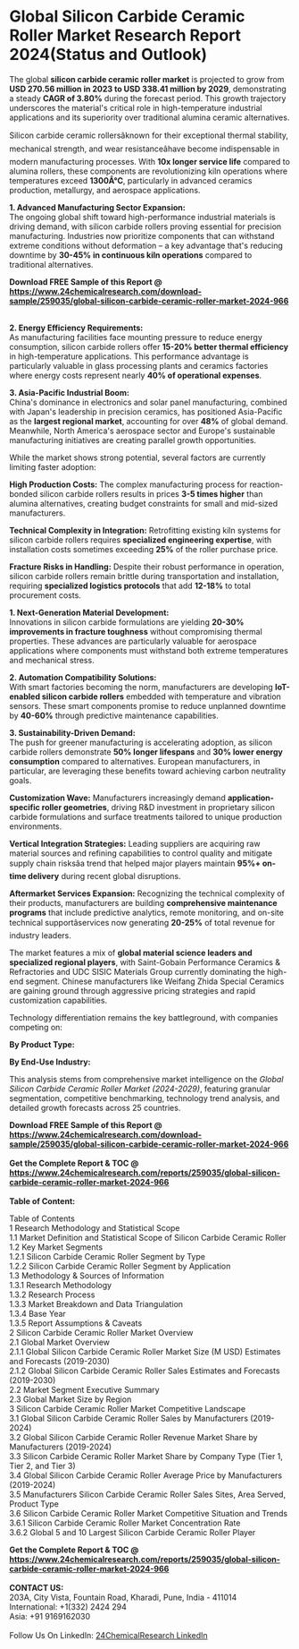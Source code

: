 <h1>Global Silicon Carbide Ceramic Roller Market Research Report 2024(Status and Outlook)</h1><p>The global <strong>silicon carbide ceramic roller market</strong> is projected to grow from <strong>USD 270.56 million in 2023 to USD 338.41 million by 2029</strong>, demonstrating a steady <strong>CAGR of 3.80%</strong> during the forecast period. This growth trajectory underscores the material's critical role in high-temperature industrial applications and its superiority over traditional alumina ceramic alternatives.</p><p>Silicon carbide ceramic rollersâknown for their exceptional thermal stability, mechanical strength, and wear resistanceâhave become indispensable in modern manufacturing processes. With <strong>10x longer service life</strong> compared to alumina rollers, these components are revolutionizing kiln operations where temperatures exceed <strong>1300Â°C</strong>, particularly in advanced ceramics production, metallurgy, and aerospace applications.</p><p><strong>1. Advanced Manufacturing Sector Expansion:</strong><br>
The ongoing global shift toward high-performance industrial materials is driving demand, with silicon carbide rollers proving essential for precision manufacturing. Industries now prioritize components that can withstand extreme conditions without deformation – a key advantage that's reducing downtime by <strong>30-45% in continuous kiln operations</strong> compared to traditional alternatives.</p><div><b>Download FREE Sample of this Report @ 
            <a href="https://www.24chemicalresearch.com/download-sample/259035/global-silicon-carbide-ceramic-roller-market-2024-966">
            https://www.24chemicalresearch.com/download-sample/259035/global-silicon-carbide-ceramic-roller-market-2024-966</a></b></div><br><p><strong>2. Energy Efficiency Requirements:</strong><br>
As manufacturing facilities face mounting pressure to reduce energy consumption, silicon carbide rollers offer <strong>15-20% better thermal efficiency</strong> in high-temperature applications. This performance advantage is particularly valuable in glass processing plants and ceramics factories where energy costs represent nearly <strong>40% of operational expenses</strong>.</p><p><strong>3. Asia-Pacific Industrial Boom:</strong><br>China's dominance in electronics and solar panel manufacturing, combined with Japan's leadership in precision ceramics, has positioned Asia-Pacific as the <strong>largest regional market</strong>, accounting for over <strong>48%</strong> of global demand. Meanwhile, North America's aerospace sector and Europe's sustainable manufacturing initiatives are creating parallel growth opportunities.</p><p>While the market shows strong potential, several factors are currently limiting faster adoption:</p><p><strong>High Production Costs:</strong> The complex manufacturing process for reaction-bonded silicon carbide rollers results in prices <strong>3-5 times higher</strong> than alumina alternatives, creating budget constraints for small and mid-sized manufacturers.</p><p><strong>Technical Complexity in Integration:</strong> Retrofitting existing kiln systems for silicon carbide rollers requires <strong>specialized engineering expertise</strong>, with installation costs sometimes exceeding <strong>25%</strong> of the roller purchase price.</p><p><strong>Fracture Risks in Handling:</strong> Despite their robust performance in operation, silicon carbide rollers remain brittle during transportation and installation, requiring <strong>specialized logistics protocols</strong> that add <strong>12-18%</strong> to total procurement costs.</p><p><strong>1. Next-Generation Material Development:</strong><br>
Innovations in silicon carbide formulations are yielding <strong>20-30% improvements in fracture toughness</strong> without compromising thermal properties. These advances are particularly valuable for aerospace applications where components must withstand both extreme temperatures and mechanical stress.</p><p><strong>2. Automation Compatibility Solutions:</strong><br>
With smart factories becoming the norm, manufacturers are developing <strong>IoT-enabled silicon carbide rollers</strong> embedded with temperature and vibration sensors. These smart components promise to reduce unplanned downtime by <strong>40-60%</strong> through predictive maintenance capabilities.</p><p><strong>3. Sustainability-Driven Demand:</strong><br>
The push for greener manufacturing is accelerating adoption, as silicon carbide rollers demonstrate <strong>50% longer lifespans</strong> and <strong>30% lower energy consumption</strong> compared to alternatives. European manufacturers, in particular, are leveraging these benefits toward achieving carbon neutrality goals.</p><p><strong>Customization Wave:</strong> Manufacturers increasingly demand <strong>application-specific roller geometries</strong>, driving R&amp;D investment in proprietary silicon carbide formulations and surface treatments tailored to unique production environments.</p><p><strong>Vertical Integration Strategies:</strong> Leading suppliers are acquiring raw material sources and refining capabilities to control quality and mitigate supply chain risksâa trend that helped major players maintain <strong>95%+ on-time delivery</strong> during recent global disruptions.</p><p><strong>Aftermarket Services Expansion:</strong> Recognizing the technical complexity of their products, manufacturers are building <strong>comprehensive maintenance programs</strong> that include predictive analytics, remote monitoring, and on-site technical supportâservices now generating <strong>20-25%</strong> of total revenue for industry leaders.</p><p>The market features a mix of <strong>global material science leaders and specialized regional players</strong>, with Saint-Gobain Performance Ceramics &amp; Refractories and UDC SISIC Materials Group currently dominating the high-end segment. Chinese manufacturers like Weifang Zhida Special Ceramics are gaining ground through aggressive pricing strategies and rapid customization capabilities.</p><p>Technology differentiation remains the key battleground, with companies competing on:</p><p><strong>By Product Type:</strong></p><p><strong>By End-Use Industry:</strong></p><p>This analysis stems from comprehensive market intelligence on the <em>Global Silicon Carbide Ceramic Roller Market (2024-2029)</em>, featuring granular segmentation, competitive benchmarking, technology trend analysis, and detailed growth forecasts across 25 countries.</p><div><b>Download FREE Sample of this Report @ 
            <a href="https://www.24chemicalresearch.com/download-sample/259035/global-silicon-carbide-ceramic-roller-market-2024-966">
            https://www.24chemicalresearch.com/download-sample/259035/global-silicon-carbide-ceramic-roller-market-2024-966</a></b></div><br><div><b>Get the Complete Report & TOC @ 
            <a href="https://www.24chemicalresearch.com/reports/259035/global-silicon-carbide-ceramic-roller-market-2024-966">
            https://www.24chemicalresearch.com/reports/259035/global-silicon-carbide-ceramic-roller-market-2024-966</a></b></div><br>
            <b>Table of Content:</b><p>Table of Contents<br />
1 Research Methodology and Statistical Scope<br />
1.1 Market Definition and Statistical Scope of Silicon Carbide Ceramic Roller<br />
1.2 Key Market Segments<br />
1.2.1 Silicon Carbide Ceramic Roller Segment by Type<br />
1.2.2 Silicon Carbide Ceramic Roller Segment by Application<br />
1.3 Methodology & Sources of Information<br />
1.3.1 Research Methodology<br />
1.3.2 Research Process<br />
1.3.3 Market Breakdown and Data Triangulation<br />
1.3.4 Base Year<br />
1.3.5 Report Assumptions & Caveats<br />
2 Silicon Carbide Ceramic Roller Market Overview<br />
2.1 Global Market Overview<br />
2.1.1 Global Silicon Carbide Ceramic Roller Market Size (M USD) Estimates and Forecasts (2019-2030)<br />
2.1.2 Global Silicon Carbide Ceramic Roller Sales Estimates and Forecasts (2019-2030)<br />
2.2 Market Segment Executive Summary<br />
2.3 Global Market Size by Region<br />
3 Silicon Carbide Ceramic Roller Market Competitive Landscape<br />
3.1 Global Silicon Carbide Ceramic Roller Sales by Manufacturers (2019-2024)<br />
3.2 Global Silicon Carbide Ceramic Roller Revenue Market Share by Manufacturers (2019-2024)<br />
3.3 Silicon Carbide Ceramic Roller Market Share by Company Type (Tier 1, Tier 2, and Tier 3)<br />
3.4 Global Silicon Carbide Ceramic Roller Average Price by Manufacturers (2019-2024)<br />
3.5 Manufacturers Silicon Carbide Ceramic Roller Sales Sites, Area Served, Product Type<br />
3.6 Silicon Carbide Ceramic Roller Market Competitive Situation and Trends<br />
3.6.1 Silicon Carbide Ceramic Roller Market Concentration Rate<br />
3.6.2 Global 5 and 10 Largest Silicon Carbide Ceramic Roller Player</p><div><b>Get the Complete Report & TOC @ 
            <a href="https://www.24chemicalresearch.com/reports/259035/global-silicon-carbide-ceramic-roller-market-2024-966">
            https://www.24chemicalresearch.com/reports/259035/global-silicon-carbide-ceramic-roller-market-2024-966</a></b></div><br><b>CONTACT US:</b><br>
            203A, City Vista, Fountain Road, Kharadi, Pune, India - 411014<br>
            International: +1(332) 2424 294<br>
            Asia: +91 9169162030 <br><br>
            Follow Us On LinkedIn: <a href="https://www.linkedin.com/company/24chemicalresearch/">24ChemicalResearch LinkedIn</a>
